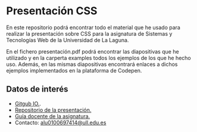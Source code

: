 # Presentación CSS

En este repositorio podrá encontrar todo el material que he usado para realizar la presentación sobre CSS para la asignatura de Sistemas y Tecnologías Web de la Universidad de La Laguna.

En el fichero presentación.pdf podrá encontrar las diapositivas que he utilizado y en la carperta examples todos los ejemplos de los que he hecho uso. Además, en las mismas diapositivas encontrará enlaces a dichos ejemplos implementados en la plataforma de Codepen.

## Datos de interés

- [Gitgub IO.](http://alu0100697414.github.io/).
- [Repositorio de la presentación.](https://github.com/alu0100697414/presentacion_CSS)
- [Guía docente de la asignatura.](http://eguia.ull.es/etsii/query.php?codigo=139264512)
- Contacto: alu0100697414@ull.edu.es

